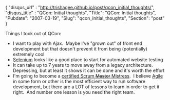 {
 "disqus_url" : "http://trishagee.github.io/post/qcon_initial_thoughts/",
 "disqus_title" : "QCon: Initial thoughts",
 "Title": "QCon: Initial thoughts",
 "Pubdate": "2007-03-19",
 "Slug": "qcon_initial_thoughts",
 "Section": "post"
}
<p class="MsoNormal">Things I took out of QCon:<o:p></o:p></p>  <ul type="disc"><li style="" class="MsoNormal">I want to play with <st1:city w:st="on"><st1:place w:st="on">Ajax</st1:place></st1:city>.&nbsp; Maybe      I've "grown out" of front end development but that doesn't      prevent it from being (potentially) extremely cool<o:p></o:p></li><li style="" class="MsoNormal"><a href="http://opensource.thoughtworks.com/projects/selenium.html">Selenium</a>      looks like a good place to start for automated website testing<o:p></o:p></li><li style="" class="MsoNormal">It can take up to 7 years      to move away from a legacy architecture.&nbsp; Depressing, but at least it      shows it can be done and it's worth the effort<o:p></o:p></li><li style="" class="MsoNormal">I'm going to become a      <a href="http://www.scrumalliance.org/CSM_description/">certified Scrum <s>Master</s> Mistress</a>.&nbsp; I believe <a href="http://en.wikipedia.org/wiki/Agile_software_development">Agile      </a>in some form or other is the most efficient way to run software      development, but there are a <st1:place w:st="on">LOT</st1:place> of      lessons to learn in order to get it right.&nbsp; And number one lesson is      you need the right team.<o:p></o:p></li></ul>  <p class="MsoNormal"><o:p></o:p></p>
